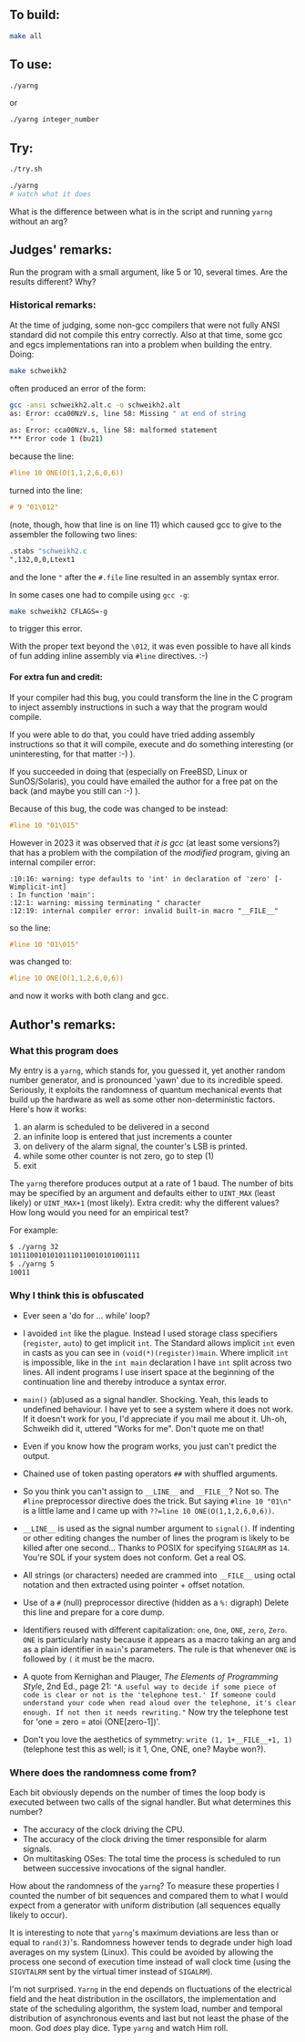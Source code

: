 ## To build:

```sh
make all
```


## To use:

```sh
./yarng
```

or

```sh
./yarng integer_number
```


## Try:

```sh
./try.sh

./yarng
# watch what it does
```

What is the difference between what is in the script and running `yarng` without
an arg?


## Judges' remarks:

Run the program with a small argument, like 5 or 10, several times.  Are the
results different? Why?

### Historical remarks:

At the time of judging, some non-gcc compilers that were not fully ANSI standard
did not compile this entry correctly. Also at that time, some gcc and egcs
implementations ran into a problem when building the entry. Doing:

```sh
make schweikh2
```

often produced an error of the form:

```sh
gcc -ansi schweikh2.alt.c -o schweikh2.alt
as: Error: cca00NzV.s, line 58: Missing " at end of string
     "
as: Error: cca00NzV.s, line 58: malformed statement
*** Error code 1 (bu21)
```

because the line:

```c
#line 10 ONE(O(1,1,2,6,0,6))
```

turned into the line:

```c
# 9 "01\012"

```

(note, though, how that line is on line 11) which caused gcc to give to the
assembler the following two lines:

```asm
.stabs "schweikh2.c
",132,0,0,Ltext1
```

and the lone `"` after the `#.file` line resulted in an assembly syntax error.

In some cases one had to compile using `gcc -g`:

```sh
make schweikh2 CFLAGS=-g
```

to trigger this error.

With the proper text beyond the `\012`, it was even possible to have all kinds
of fun adding inline assembly via `#line` directives.  :-)


#### For extra fun and credit:

If your compiler had this bug, you could transform the line in the C program to
inject assembly instructions in such a way that the program would compile.

If you were able to do that, you could have tried adding assembly instructions
so that it will compile, execute and do something interesting (or uninteresting,
for that matter :-) ).

If you succeeded in doing that (especially on FreeBSD, Linux or SunOS/Solaris),
you could have emailed the author for a free pat on the back (and maybe you
still can :-) ).

Because of this bug, the code was changed to be instead:

```c
#line 10 "01\015"
```

However in 2023 it was observed that _it is gcc_ (at least some versions?) that
has a problem with the compilation of the _modified_ program, giving an internal
compiler error:

```
:10:16: warning: type defaults to 'int' in declaration of 'zero' [-Wimplicit-int]
: In function 'main':
:12:1: warning: missing terminating " character
:12:19: internal compiler error: invalid built-in macro "__FILE__"
```

so the line:

```c
#line 10 "01\015"
```

was changed to:

```c
#line 10 ONE(O(1,1,2,6,0,6))
```

and now it works with both clang and gcc.


## Author's remarks:

### What this program does

My entry is a `yarng`, which stands for, you guessed it, yet another
random number generator, and is pronounced 'yawn' due to its
incredible speed.  Seriously, it exploits the randomness of quantum
mechanical events that build up the hardware as well as some other
non-deterministic factors.  Here's how it works:

1. an alarm is scheduled to be delivered in a second
2. an infinite loop is entered that just increments a counter
3. on delivery of the alarm signal, the counter's LSB is printed.
4. while some other counter is not zero, go to step (1)
5. exit

The `yarng` therefore produces output at a rate of 1 baud. The number of
bits may be specified by an argument and defaults either to `UINT_MAX`
(least likely) or `UINT_MAX+1` (most likely). Extra credit: why the
different values? How long would you need for an empirical test?

For example:

```sh
$ ./yarng 32
10111001010101110110010101001111
$ ./yarng 5
10011
```

### Why I think this is obfuscated

- Ever seen a 'do for ... while' loop?

- I avoided `int` like the plague. Instead I used storage class specifiers
(`register`, `auto`) to get implicit `int`. The Standard allows implicit `int` even in
casts as you can see in `(void(*)(register))main`. Where implicit `int` is
impossible, like in the `int main` declaration I have `int` split across two
lines. All indent programs I use insert space at the beginning of the
continuation line and thereby introduce a syntax error.

- `main()` (ab)used as a signal handler. Shocking. Yeah, this leads to undefined
behaviour. I have yet to see a system where it does not work. If it doesn't work
for you, I'd appreciate if you mail me about it.  Uh-oh, Schweikh did it,
uttered "Works for me". Don't quote me on that!

- Even if you know how the program works, you just can't predict the output.

- Chained use of token pasting operators `##` with shuffled arguments.

- So you think you can't assign to `__LINE__` and `__FILE__`? Not so. The `#line`
preprocessor directive does the trick. But saying `#line 10 "01\n"` is a little
lame and I came up with `??=line 10 ONE(O(1,1,2,6,0,6))`.

- `__LINE__` is used as the signal number argument to `signal()`. If indenting or
other editing changes the number of lines the program is likely to be killed
after one second... Thanks to POSIX for specifying `SIGALRM` as `14`.  You're SOL if
your system does not conform. Get a real OS.

- All strings (or characters) needed are crammed into `__FILE__` using octal
notation and then extracted using pointer + offset notation.

- Use of a `#` (null) preprocessor directive (hidden as a `%:` digraph) Delete
this line and prepare for a core dump.

- Identifiers reused with different capitalization: `one`, `One`, `ONE`, `zero`,
`Zero`. `ONE` is particularly nasty because it appears as a macro taking an arg
and as a plain identifier in `main`'s parameters. The rule is that whenever
`ONE` is followed by `(` it must be the macro.

- A quote from Kernighan and Plauger, _The Elements of Programming Style_, 2nd
Ed., page 21: `"A useful way to decide if some piece of code is clear or not is
the 'telephone test.' If someone could understand your code when read aloud
over the telephone, it's clear enough. If not then it needs rewriting."` Now try
the telephone test for 'one = zero = atoi (ONE[zero-1])'.

- Don't you love the aesthetics of symmetry: `write (1, 1+__FILE__+1, 1)`
(telephone test this as well; is it 1, One, ONE, one? Maybe won?).


### Where does the randomness come from?

Each bit obviously depends on the number of times the loop body is
executed between two calls of the signal handler. But what determines
this number?

- The accuracy of the clock driving the CPU.
- The accuracy of the clock driving the timer responsible for alarm signals.
- On multitasking OSes: The total time the process is scheduled to run between
successive invocations of the signal handler.

How about the randomness of the `yarng`? To measure these properties I
counted the number of bit sequences and compared them to what I would
expect from a generator with uniform distribution (all sequences
equally likely to occur).

It is interesting to note that `yarng`'s maximum deviations are less
than or equal to `rand(3)`'s. Randomness however tends to degrade under
high load averages on my system (Linux). This could be avoided by
allowing the process one second of execution time instead of wall
clock time (using the `SIGVTALRM` sent by the virtual timer
instead of `SIGALRM`).

I'm not surprised. `Yarng` in the end depends on fluctuations of the
electrical field and the heat distribution in the oscillators, the
implementation and state of the scheduling algorithm, the system
load, number and temporal distribution of asynchronous events and
last but not least the phase of the moon. God _does_ play dice.
Type `yarng` and watch Him roll.


<!--

    Copyright © 1984-2024 by Landon Curt Noll. All Rights Reserved.

    You are free to share and adapt this file under the terms of this license:

	Creative Commons Attribution-ShareAlike 4.0 International (CC BY-SA 4.0)

    For more information, see:

	https://creativecommons.org/licenses/by-sa/4.0/

-->
